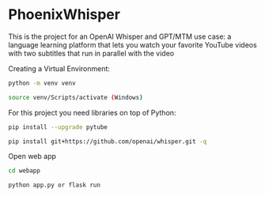 # PhoenixWhisper
This is the project for an OpenAI Whisper and GPT/MTM use case: a language learning platform that lets you watch your favorite YouTube videos with two subtitles that run in parallel with the video

Creating a Virtual Environment:
```bash
python -m venv venv

source venv/Scripts/activate (Windows)
```
For this project you need libraries on top of Python:
```bash
pip install --upgrade pytube 

pip install git+https://github.com/openai/whisper.git -q

```

Open web app
```bash
cd webapp

python app.py or flask run
```
